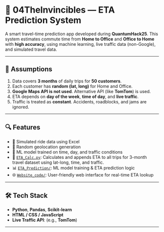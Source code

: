 # 🚗 04TheInvincibles — ETA Prediction System

A smart travel-time prediction app developed during **QuantumHack25**. This system estimates commute time from **Home to Office** and  **Office to Home** with **high accuracy**, using machine learning, live traffic data (non-Google), and simulated travel data.

---

## 📌 Assumptions

1. Data covers **3 months** of daily trips for **50 customers**.
2. Each customer has **random (lat, long)** for Home and Office.
3. **Google Maps API is not used**. Alternative API (like **TomTom**) is used.
4. ETA depends on **day of the week**, **time of day**, and **live traffic**.
5. Traffic is treated as **constant**. Accidents, roadblocks, and jams are ignored.

---

## 🔍 Features

- 🧪 Simulated ride data using Excel
- 📍 Random geolocation generation
- 🧠 ML model trained on time, day, and traffic conditions
- 🧮 [`ETA_Calc.py`](https://github.com/Muragharajendra/04TheInvincibles/blob/main/ETA_Calc.py): Calculates and appends ETA to all trips for 3-month travel dataset using lat-long, time, and traffic.
- 📊 [`ETA_Prediction/`](https://github.com/Muragharajendra/04TheInvincibles/tree/main/ETA_Prediction): ML model training & ETA prediction logic
- 🌐 [`Website_code/`](https://github.com/Muragharajendra/04TheInvincibles/tree/main/Website_code): User-friendly web interface for real-time ETA lookup

---

## 🛠 Tech Stack

- **Python**, **Pandas**, **Scikit-learn**
- **HTML / CSS / JavaScript**
- **Live Traffic API**: (e.g., **TomTom**)

---

